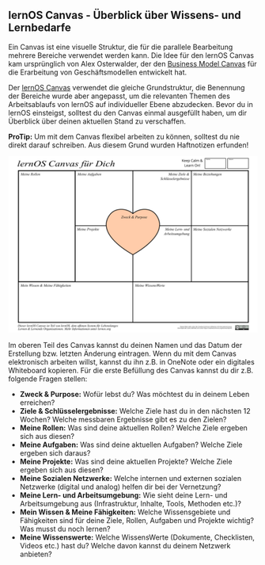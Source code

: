 ## lernOS Canvas - Überblick über Wissens- und Lernbedarfe

Ein Canvas ist eine visuelle Struktur, die für die parallele Bearbeitung mehrere Bereiche verwendet werden kann. Die Idee für den lernOS Canvas kam ursprünglich von Alex Osterwalder, der den [Business Model Canvas](https://en.wikipedia.org/wiki/Business_Model_Canvas) für die Erarbeitung von Geschäftsmodellen entwickelt hat.

Der [lernOS Canvas](https://raw.githubusercontent.com/cogneon/lernos-for-you/master/de/src/images/lernOS-Canvas-de.png) verwendet die gleiche Grundstruktur, die Benennung der Bereiche wurde aber angepasst, um die relevanten Themen des Arbeitsablaufs von lernOS auf individueller Ebene abzudecken. Bevor du in lernOS einsteigst, solltest du den Canvas einmal ausgefüllt haben, um dir Überblick über deinen aktuellen Stand zu verschaffen.

**ProTip:** Um mit dem Canvas flexibel arbeiten zu können, solltest du nie direkt darauf schreiben. Aus diesem Grund wurden Haftnotizen erfunden! 

![lernOS Canvas](images/lernOS-Canvas-for-you-Canvas-de.png)

Im oberen Teil des Canvas kannst du deinen Namen und das Datum der Erstellung bzw. letzten Änderung eintragen. Wenn du mit dem Canvas elektronisch arbeiten willst, kannst du ihn z.B. in OneNote oder ein digitales Whiteboard kopieren. Für die erste Befüllung des Canvas kannst du dir z.B. folgende Fragen stellen:

* **Zweck & Purpose:** Wofür lebst du? Was möchtest du in deinem Leben erreichen?
* **Ziele & Schlüsselergebnisse:** Welche Ziele hast du in den nächsten 12 Wochen? Welche messbaren Ergebnisse gibt es zu den Zielen?
* **Meine Rollen:** Was sind deine aktuellen Rollen? Welche Ziele ergeben sich aus diesen?
* **Meine Aufgaben:**  Was sind deine aktuellen Aufgaben? Welche Ziele ergeben sich daraus?
* **Meine Projekte:** Was sind deine aktuellen Projekte? Welche Ziele ergeben sich aus diesen?
* **Meine Sozialen Netzwerke:** Welche internen und externen sozialen Netzwerke (digital und analog) helfen dir bei der Vernetzung?
* **Meine Lern- und Arbeitsumgebung:** Wie sieht deine Lern- und Arbeitsumgebung aus (Infrastruktur, Inhalte, Tools, Methoden etc.)?
* **Mein Wissen & Meine Fähigkeiten:** Welche Wissensgebiete und Fähigkeiten sind für deine Ziele, Rollen, Aufgaben und Projekte wichtig? Was musst du noch lernen?
* **Meine Wissenswerte:** Welche WissensWerte (Dokumente, Checklisten, Videos etc.) hast du? Welche davon kannst du deinem Netzwerk anbieten?

